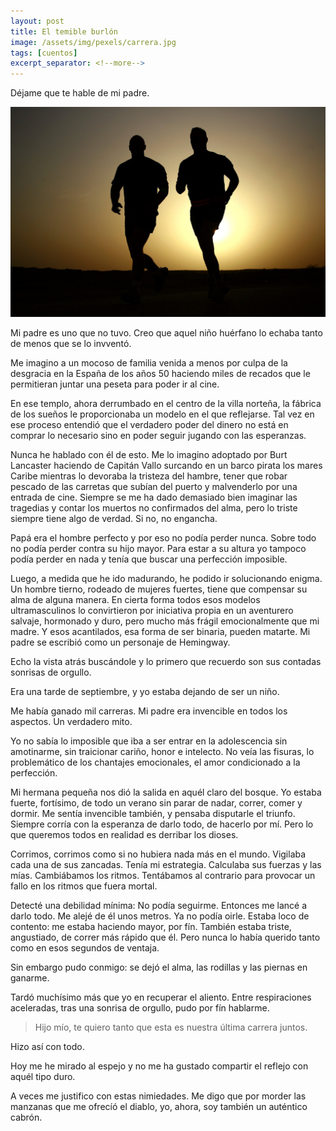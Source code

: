 ```yaml
---
layout: post
title: El temible burlón
image: /assets/img/pexels/carrera.jpg
tags: [cuentos]
excerpt_separator: <!--more-->
---
```


Déjame que te hable de mi padre.

<!--more-->
[![carrera](/assets/img/pexels/carrera.jpg)](/assets/img/pexels/carrera.jpg)

Mi padre es uno que no tuvo. Creo que aquel niño huérfano lo echaba tanto de menos que se lo invventó.

Me imagino a un mocoso de familia venida a menos por culpa de la desgracia en la España de los años 50 haciendo miles de recados que le permitieran juntar una peseta para poder ir al cine.

En ese templo, ahora derrumbado en el centro de la villa norteña, la fábrica de los sueños le proporcionaba un modelo en el que reflejarse. Tal vez en ese proceso entendió que el verdadero poder del dinero no está en comprar lo necesario sino en poder seguir jugando con las esperanzas.

Nunca he hablado con él de esto. Me lo imagino adoptado por Burt Lancaster haciendo de Capitán Vallo surcando en un barco pirata los mares Caribe mientras lo devoraba la tristeza del hambre, tener que robar pescado de las carretas que subían del puerto y malvenderlo por una entrada de cine. Siempre se me ha dado demasiado bien imaginar las tragedias y contar los muertos no confirmados del alma, pero lo triste siempre tiene algo de verdad. Si no, no engancha.

Papá era el hombre perfecto y por eso no podía perder nunca. Sobre todo no podía perder contra su hijo mayor. Para estar a su altura yo tampoco podía perder en nada y tenía que buscar una perfección imposible.

Luego, a medida que he ido madurando, he podido ir solucionando enigma. Un hombre tierno, rodeado de mujeres fuertes, tiene que compensar su alma de alguna manera. En cierta forma todos esos modelos ultramasculinos lo convirtieron por iniciativa propia en un aventurero salvaje, hormonado y duro, pero mucho más frágil emocionalmente que mi madre. Y esos acantilados, esa forma de ser binaria, pueden matarte. Mi padre se escribió como un personaje de Hemingway.

Echo la vista atrás buscándole y lo primero que recuerdo son sus contadas sonrisas de orgullo.

Era una tarde de septiembre, y yo estaba dejando de ser un niño.

Me había ganado mil carreras. Mi padre era invencible en todos los aspectos. Un verdadero mito.

Yo no sabía lo imposible que iba a ser entrar en la adolescencia sin amotinarme, sin traicionar cariño, honor e intelecto. No veía las fisuras, lo problemático de los chantajes emocionales, el amor condicionado a la perfección.

Mi hermana pequeña nos dió la salida en aquél claro del bosque. Yo estaba fuerte, fortísimo, de todo un verano sin parar de nadar, correr, comer y dormir. Me sentía invencible también, y pensaba disputarle el triunfo. Siempre corría con la esperanza de darlo todo, de hacerlo por mí. Pero lo que queremos todos en realidad es derribar los dioses.

Corrimos, corrimos como si no hubiera nada más en el mundo. Vigilaba cada una de sus zancadas. Tenía mi estrategia. Calculaba sus fuerzas y las mías. Cambiábamos los ritmos. Tentábamos al contrario para provocar un fallo en los ritmos que fuera mortal.

Detecté una debilidad mínima: No podía seguirme. Entonces me lancé a darlo todo. Me alejé de él unos metros. Ya no podía oirle. Estaba loco de contento: me estaba haciendo mayor, por fín. También estaba triste, angustiado, de correr más rápido que él. Pero nunca lo había querido tanto como en esos segundos de ventaja.

Sin embargo pudo conmigo: se dejó el alma, las rodillas y las piernas en ganarme.

Tardó muchísimo más que yo en recuperar el aliento. Entre respiraciones aceleradas, tras una sonrisa de orgullo, pudo por fín hablarme.

> Hijo mío, te quiero tanto que esta es nuestra última carrera juntos.

Hizo así con todo.

Hoy me he mirado al espejo y no me ha gustado compartir el reflejo con aquél tipo duro.

A veces me justifico con estas nimiedades. Me digo que por morder las manzanas que me ofrecíó el diablo, yo, ahora, soy también un auténtico cabrón.
